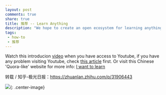 ```yaml
---
layout: post
comments: true
share: true
title: 推荐 -- Learn Anything
description: "We hope to create an open ecosystem for learning anything in the most efficient way so that no one gets left behind in the age of Artificial Intelligence and has the necessary skills and knowledge to do meaningful work and push our sum of human knowledge forward."
tags:
 - how-to
 - 推荐
---
```


Watch this introducion [video](https://www.youtube.com/watch?v=_zYjS2Uicso) when you have access to Youtube, if you have any problem visiting Youtube, check [this article](https://telegra.ph/Surfing-the-Real-Internet-03-04) first. Or visit this Chinese 'Quora-like' website for more info: [I want to learn](https://zhuanlan.zhihu.com/p/31906443?group_id=923653856366874624)

转载 / 知乎-极光日报：https://zhuanlan.zhihu.com/p/31906443

![](https://wx1.sinaimg.cn/large/78905b2cly1fme0q3thyej20mp6avaou.jpg){: .center-image}